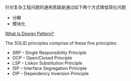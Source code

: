 

针对复杂工程问题的通用思路是通过如下两个方式降低简化问题
* 分解
* 模块化

[What Is Design Pattern?](http://www.vishalchovatiya.com/what-is-design-pattern/)

The SOLID principles comprise of these five principles:
* SRP – Single Responsibility Principle
* OCP – Open/Closed Principle
* LSP – Liskov Substitution Principle
* ISP – Interface Segregation Principle
* DIP – Dependency Inversion Principle
